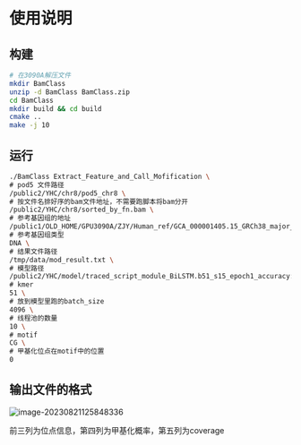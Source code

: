 # 使用说明

## 构建

```bash
# 在3090A解压文件
mkdir BamClass
unzip -d BamClass BamClass.zip
cd BamClass
mkdir build && cd build
cmake ..
make -j 10
```

## 运行

```bash
./BamClass Extract_Feature_and_Call_Mofification \
# pod5 文件路径
/public2/YHC/chr8/pod5_chr8 \
# 按文件名排好序的bam文件地址，不需要跑脚本将bam分开
/public2/YHC/chr8/sorted_by_fn.bam \
# 参考基因组的地址
/public1/OLD_HOME/GPU3090A/ZJY/Human_ref/GCA_000001405.15_GRCh38_major_chr.fa \
# 参考基因组类型
DNA \
# 结果文件路径
/tmp/data/mod_result.txt \
# 模型路径
/public2/YHC/model/traced_script_module_BiLSTM.b51_s15_epoch1_accuracy:0.9883.pt \
# kmer
51 \
# 放到模型里跑的batch_size
4096 \
# 线程池的数量
10 \
# motif
CG \
# 甲基化位点在motif中的位置
0
```

## 输出文件的格式

![image-20230821125848336](C:\Users\dell\AppData\Roaming\Typora\typora-user-images\image-20230821125848336.png)

前三列为位点信息，第四列为甲基化概率，第五列为coverage

